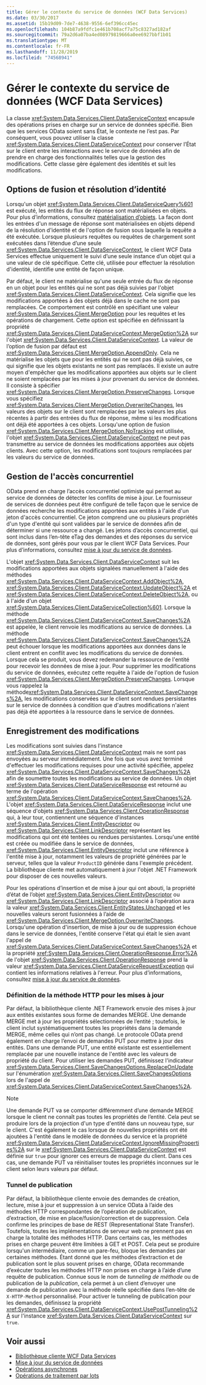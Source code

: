```yaml
---
title: Gérer le contexte du service de données (WCF Data Services)
ms.date: 03/30/2017
ms.assetid: 15b19d09-7de7-4638-9556-6ef396cc45ec
ms.openlocfilehash: 104b87a9fdfc1e461b708acf7a75c8327ad182af
ms.sourcegitcommit: 79a2d6a07ba4ed08979819666a0ee6927bbf1b01
ms.translationtype: MT
ms.contentlocale: fr-FR
ms.lasthandoff: 11/28/2019
ms.locfileid: "74568941"
---
```

# <a name="managing-the-data-service-context-wcf-data-services"></a>Gérer le contexte du service de données (WCF Data Services)
La classe <xref:System.Data.Services.Client.DataServiceContext> encapsule des opérations prises en charge sur un service de données spécifié. Bien que les services OData soient sans État, le contexte ne l’est pas. Par conséquent, vous pouvez utiliser la classe <xref:System.Data.Services.Client.DataServiceContext> pour conserver l’État sur le client entre les interactions avec le service de données afin de prendre en charge des fonctionnalités telles que la gestion des modifications. Cette classe gère également des identités et suit les modifications.  
  
## <a name="merge-options-and-identity-resolution"></a>Options de fusion et résolution d’identité  
 Lorsqu'un objet <xref:System.Data.Services.Client.DataServiceQuery%601> est exécuté, les entités du flux de réponse sont matérialisées en objets. Pour plus d’informations, consultez [matérialisation d’objets](object-materialization-wcf-data-services.md). La façon dont les entrées d'un message de réponse sont matérialisées en objets dépend de la résolution d'identité et de l'option de fusion sous laquelle la requête a été exécutée. Lorsque plusieurs requêtes ou requêtes de chargement sont exécutées dans l’étendue d’une seule <xref:System.Data.Services.Client.DataServiceContext>, le client WCF Data Services effectue uniquement le suivi d’une seule instance d’un objet qui a une valeur de clé spécifique. Cette clé, utilisée pour effectuer la résolution d'identité, identifie une entité de façon unique.  
  
 Par défaut, le client ne matérialise qu'une seule entrée du flux de réponse en un objet pour les entités qui ne sont pas déjà suivies par l'objet <xref:System.Data.Services.Client.DataServiceContext>. Cela signifie que les modifications apportées à des objets déjà dans le cache ne sont pas remplacées. Ce comportement est contrôlé en spécifiant une valeur <xref:System.Data.Services.Client.MergeOption> pour les requêtes et les opérations de chargement. Cette option est spécifiée en définissant la propriété <xref:System.Data.Services.Client.DataServiceContext.MergeOption%2A> sur l'objet <xref:System.Data.Services.Client.DataServiceContext>. La valeur de l’option de fusion par défaut est <xref:System.Data.Services.Client.MergeOption.AppendOnly>. Cela ne matérialise les objets que pour les entités qui ne sont pas déjà suivies, ce qui signifie que les objets existants ne sont pas remplacés. Il existe un autre moyen d'empêcher que les modifications apportées aux objets sur le client ne soient remplacées par les mises à jour provenant du service de données. Il consiste à spécifier <xref:System.Data.Services.Client.MergeOption.PreserveChanges>. Lorsque vous spécifiez <xref:System.Data.Services.Client.MergeOption.OverwriteChanges>, les valeurs des objets sur le client sont remplacées par les valeurs les plus récentes à partir des entrées du flux de réponse, même si les modifications ont déjà été apportées à ces objets. Lorsqu'une option de fusion <xref:System.Data.Services.Client.MergeOption.NoTracking> est utilisée, l'objet <xref:System.Data.Services.Client.DataServiceContext> ne peut pas transmettre au service de données les modifications apportées aux objets clients. Avec cette option, les modifications sont toujours remplacées par les valeurs du service de données.  
  
## <a name="managing-concurrency"></a>Gestion de l'accès concurrentiel  
 OData prend en charge l’accès concurrentiel optimiste qui permet au service de données de détecter les conflits de mise à jour. Le fournisseur de services de données peut être configuré de telle façon que le service de données recherche les modifications apportées aux entités à l'aide d'un jeton d'accès concurrentiel. Ce jeton comprend une ou plusieurs propriétés d'un type d'entité qui sont validées par le service de données afin de déterminer si une ressource a changé. Les jetons d’accès concurrentiel, qui sont inclus dans l’en-tête eTag des demandes et des réponses du service de données, sont gérés pour vous par le client WCF Data Services. Pour plus d’informations, consultez [mise à jour du service de données](updating-the-data-service-wcf-data-services.md).  
  
 L'objet <xref:System.Data.Services.Client.DataServiceContext> suit les modifications apportées aux objets signalées manuellement à l'aide des méthodes <xref:System.Data.Services.Client.DataServiceContext.AddObject%2A>, <xref:System.Data.Services.Client.DataServiceContext.UpdateObject%2A> et <xref:System.Data.Services.Client.DataServiceContext.DeleteObject%2A>, ou à l'aide d'un objet <xref:System.Data.Services.Client.DataServiceCollection%601>. Lorsque la méthode <xref:System.Data.Services.Client.DataServiceContext.SaveChanges%2A> est appelée, le client renvoie les modifications au service de données. La méthode <xref:System.Data.Services.Client.DataServiceContext.SaveChanges%2A> peut échouer lorsque les modifications apportées aux données dans le client entrent en conflit avec les modifications du service de données. Lorsque cela se produit, vous devez redemander la ressource de l'entité pour recevoir les données de mise à jour. Pour supprimer les modifications du service de données, exécutez cette requête à l'aide de l'option de fusion <xref:System.Data.Services.Client.MergeOption.PreserveChanges>. Lorsque vous rappelez la méthode<xref:System.Data.Services.Client.DataServiceContext.SaveChanges%2A>, les modifications conservées sur le client sont rendues persistantes sur le service de données à condition que d'autres modifications n'aient pas déjà été apportées à la ressource dans le service de données.  
  
## <a name="saving-changes"></a>Enregistrement des modifications  
 Les modifications sont suivies dans l'instance <xref:System.Data.Services.Client.DataServiceContext> mais ne sont pas envoyées au serveur immédiatement. Une fois que vous avez terminé d'effectuer les modifications requises pour une activité spécifiée, appelez <xref:System.Data.Services.Client.DataServiceContext.SaveChanges%2A> afin de soumettre toutes les modifications au service de données. Un objet <xref:System.Data.Services.Client.DataServiceResponse> est retourné au terme de l'opération <xref:System.Data.Services.Client.DataServiceContext.SaveChanges%2A>. L'objet <xref:System.Data.Services.Client.DataServiceResponse> inclut une séquence d'objets <xref:System.Data.Services.Client.OperationResponse> qui, à leur tour, contiennent une séquence d'instances <xref:System.Data.Services.Client.EntityDescriptor> ou <xref:System.Data.Services.Client.LinkDescriptor> représentant les modifications qui ont été tentées ou rendues persistantes. Lorsqu'une entité est créée ou modifiée dans le service de données, <xref:System.Data.Services.Client.EntityDescriptor> inclut une référence à l'entité mise à jour, notamment les valeurs de propriété générées par le serveur, telles que la valeur `ProductID` générée dans l'exemple précédent. La bibliothèque cliente met automatiquement à jour l'objet .NET Framework pour disposer de ces nouvelles valeurs.  
  
 Pour les opérations d’insertion et de mise à jour qui ont abouti, la propriété d’état de l’objet <xref:System.Data.Services.Client.EntityDescriptor> ou <xref:System.Data.Services.Client.LinkDescriptor> associé à l’opération aura la valeur <xref:System.Data.Services.Client.EntityStates.Unchanged> et les nouvelles valeurs seront fusionnées à l’aide de <xref:System.Data.Services.Client.MergeOption.OverwriteChanges>. Lorsqu'une opération d'insertion, de mise à jour ou de suppression échoue dans le service de données, l'entité conserve l'état qui était le sien avant l'appel de <xref:System.Data.Services.Client.DataServiceContext.SaveChanges%2A> et la propriété <xref:System.Data.Services.Client.OperationResponse.Error%2A> de l'objet <xref:System.Data.Services.Client.OperationResponse> prend la valeur <xref:System.Data.Services.Client.DataServiceRequestException> qui contient les informations relatives à l'erreur. Pour plus d’informations, consultez [mise à jour du service de données](updating-the-data-service-wcf-data-services.md).  
  
### <a name="setting-the-http-method-for-updates"></a>Définition de la méthode HTTP pour les mises à jour  
 Par défaut, la bibliothèque cliente .NET Framework envoie des mises à jour aux entités existantes sous forme de demandes MERGE. Une demande MERGE met à jour les propriétés sélectionnées de l’entité ; toutefois, le client inclut systématiquement toutes les propriétés dans la demande MERGE, même celles qui n’ont pas changé. Le protocole OData prend également en charge l’envoi de demandes PUT pour mettre à jour des entités. Dans une demande PUT, une entité existante est essentiellement remplacée par une nouvelle instance de l'entité avec les valeurs de propriété du client. Pour utiliser les demandes PUT, définissez l'indicateur <xref:System.Data.Services.Client.SaveChangesOptions.ReplaceOnUpdate> sur l'énumération <xref:System.Data.Services.Client.SaveChangesOptions> lors de l'appel de <xref:System.Data.Services.Client.DataServiceContext.SaveChanges%2A>.  
  
> [!NOTE]
> Une demande PUT va se comporter différemment d’une demande MERGE lorsque le client ne connaît pas toutes les propriétés de l’entité. Cela peut se produire lors de la projection d'un type d'entité dans un nouveau type, sur le client. C'est également le cas lorsque de nouvelles propriétés ont été ajoutées à l'entité dans le modèle de données du service et la propriété <xref:System.Data.Services.Client.DataServiceContext.IgnoreMissingProperties%2A> sur le <xref:System.Data.Services.Client.DataServiceContext> est définie sur `true` pour ignorer ces erreurs de mappage du client. Dans ces cas, une demande PUT va réinitialiser toutes les propriétés inconnues sur le client selon leurs valeurs par défaut.  
  
### <a name="post-tunneling"></a>Tunnel de publication  
 Par défaut, la bibliothèque cliente envoie des demandes de création, lecture, mise à jour et suppression à un service OData à l’aide des méthodes HTTP correspondantes de l’opération de publication, d’extraction, de mise en place/fusion/correction et de suppression. Cela confirme les principes de base de REST (Representational State Transfer). Toutefois, toutes les implémentations de serveur web ne prennent pas en charge la totalité des méthodes HTTP. Dans certains cas, les méthodes prises en charge peuvent être limitées à GET et POST. Cela peut se produire lorsqu'un intermédiaire, comme un pare-feu, bloque les demandes par certaines méthodes. Étant donné que les méthodes d’extraction et de publication sont le plus souvent prises en charge, OData recommande d’exécuter toutes les méthodes HTTP non prises en charge à l’aide d’une requête de publication. Connue sous le nom de *tunneling de méthode* ou de publication de la *publication*, cela permet à un client d’envoyer une demande de publication avec la méthode réelle spécifiée dans l’en-tête de `X-HTTP-Method` personnalisé. Pour activer le tunneling de publication pour les demandes, définissez la propriété <xref:System.Data.Services.Client.DataServiceContext.UsePostTunneling%2A> sur l'instance <xref:System.Data.Services.Client.DataServiceContext> sur `true`.  
  
## <a name="see-also"></a>Voir aussi

- [Bibliothèque cliente WCF Data Services](wcf-data-services-client-library.md)
- [Mise à jour du service de données](updating-the-data-service-wcf-data-services.md)
- [Opérations asynchrones](asynchronous-operations-wcf-data-services.md)
- [Opérations de traitement par lots](batching-operations-wcf-data-services.md)
